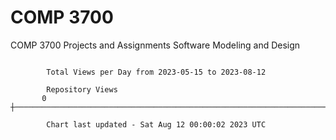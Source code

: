# COMP 3700
COMP 3700 Projects and Assignments
Software Modeling and Design

```

        Total Views per Day from 2023-05-15 to 2023-08-12

        Repository Views
       0 ┼─────────────────────────────────────────────────────────────────────────────────────────

        Chart last updated - Sat Aug 12 00:00:02 2023 UTC
        
```
